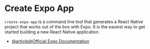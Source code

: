 # Create Expo App

`create-expo-app` is a command line tool that generates a React Native project that works out of the box with Expo. It is the easiest way to get started building a new React Native application.

- [@article@Official Expo Documentation](https://docs.expo.dev/tutorial/create-your-first-app/)